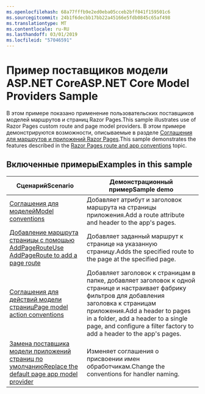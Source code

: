 ```yaml
---
ms.openlocfilehash: 68a77fffb9e2ed0eba05cceb2bff041f159501c6
ms.sourcegitcommit: 24b1f6decbb17bb22a45166e5fdb0845c65af498
ms.translationtype: MT
ms.contentlocale: ru-RU
ms.lasthandoff: 03/01/2019
ms.locfileid: "57046591"
---
```

# <a name="aspnet-core-model-providers-sample"></a><span data-ttu-id="78f3f-101">Пример поставщиков модели ASP.NET Core</span><span class="sxs-lookup"><span data-stu-id="78f3f-101">ASP.NET Core Model Providers Sample</span></span>

<span data-ttu-id="78f3f-102">В этом примере показано применение пользовательских поставщиков моделей маршрутов и страниц Razor Pages.</span><span class="sxs-lookup"><span data-stu-id="78f3f-102">This sample illustrates use of Razor Pages custom route and page model providers.</span></span> <span data-ttu-id="78f3f-103">В этом примере демонстрируются возможности, описываемые в разделе [Соглашения для маршрутов и приложений Razor Pages](https://docs.microsoft.com/aspnet/core/razor-pages/razor-pages-convention-features).</span><span class="sxs-lookup"><span data-stu-id="78f3f-103">This sample demonstrates the features described in the [Razor Pages route and app conventions](https://docs.microsoft.com/aspnet/core/razor-pages/razor-pages-convention-features) topic.</span></span>

## <a name="examples-in-this-sample"></a><span data-ttu-id="78f3f-104">Включенные примеры</span><span class="sxs-lookup"><span data-stu-id="78f3f-104">Examples in this sample</span></span>

| <span data-ttu-id="78f3f-105">Сценарий</span><span class="sxs-lookup"><span data-stu-id="78f3f-105">Scenario</span></span> | <span data-ttu-id="78f3f-106">Демонстрационный пример</span><span class="sxs-lookup"><span data-stu-id="78f3f-106">Sample demo</span></span> |
| -------- | ----------- |
| [<span data-ttu-id="78f3f-107">Соглашения для моделей</span><span class="sxs-lookup"><span data-stu-id="78f3f-107">Model conventions</span></span>](https://docs.microsoft.com/aspnet/core/razor-pages/razor-pages-conventions#model-conventions) | <span data-ttu-id="78f3f-108">Добавляет атрибут и заголовок маршрута на страницы приложения.</span><span class="sxs-lookup"><span data-stu-id="78f3f-108">Add a route attribute and header to the app's pages.</span></span> |
| [<span data-ttu-id="78f3f-109">Добавление маршрута страницы с помощью AddPageRoute</span><span class="sxs-lookup"><span data-stu-id="78f3f-109">Use AddPageRoute to add a page route</span></span>](https://docs.microsoft.com/aspnet/core/razor-pages/razor-pages-conventions#configure-a-page-route) | <span data-ttu-id="78f3f-110">Добавляет заданный маршрут к странице на указанную страницу.</span><span class="sxs-lookup"><span data-stu-id="78f3f-110">Adds the specified route to the page at the specified page.</span></span> |
| [<span data-ttu-id="78f3f-111">Соглашения для действий модели страниц</span><span class="sxs-lookup"><span data-stu-id="78f3f-111">Page model action conventions</span></span>](https://docs.microsoft.com/aspnet/core/razor-pages/razor-pages-conventions#page-model-action-conventions) | <span data-ttu-id="78f3f-112">Добавляет заголовок к страницам в папке, добавляет заголовок к одной странице и настраивает фабрику фильтров для добавления заголовка к страницам приложения.</span><span class="sxs-lookup"><span data-stu-id="78f3f-112">Add a header to pages in a folder, add a header to a single page, and configure a filter factory to add a header to the app's pages.</span></span> |
| [<span data-ttu-id="78f3f-113">Замена поставщика модели приложений страниц по умолчанию</span><span class="sxs-lookup"><span data-stu-id="78f3f-113">Replace the default page app model provider</span></span>](https://docs.microsoft.com/aspnet/core/razor-pages/razor-pages-conventions#replace-the-default-page-app-model-provider) | <span data-ttu-id="78f3f-114">Изменяет соглашения о присвоении имен обработчикам.</span><span class="sxs-lookup"><span data-stu-id="78f3f-114">Change the conventions for handler naming.</span></span> |
